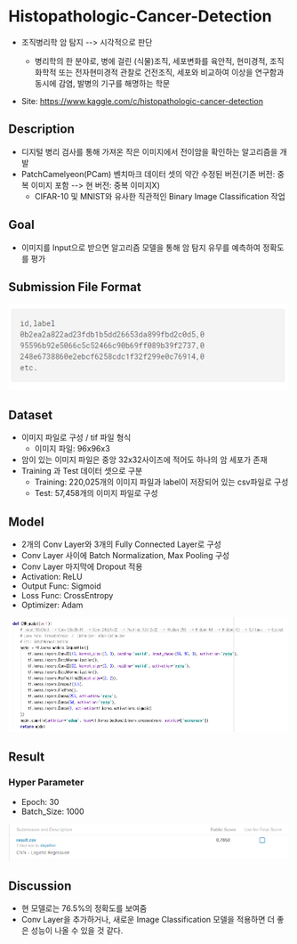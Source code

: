 Histopathologic-Cancer-Detection
================================

-	조직병리학 암 탐지 --> 시각적으로 판단

	-	병리학의 한 분야로, 병에 걸린 (식물)조직, 세포변화를 육안적, 현미경적, 조직화학적 또는 전자현미경적 관찰로 건전조직, 세포와 비교하여 이상을 연구함과 동시에 감염, 발병의 기구를 해명하는 학문

-	Site: https://www.kaggle.com/c/histopathologic-cancer-detection

Description
-----------

-	디지털 병리 검사를 통해 가져온 작은 이미지에서 전이암을 확인하는 알고리즘을 개발
-	PatchCamelyeon(PCam) 벤치마크 데이터 셋의 약간 수정된 버전(기존 버전: 중복 이미지 포함 --> 현 버전: 중복 이미지X)
	-	CIFAR-10 및 MNIST와 유사한 직관적인 Binary Image Classification 작업

Goal
----

-	이미지를 Input으로 받으면 알고리즘 모델을 통해 암 탐지 유무를 예측하여 정확도를 평가

Submission File Format
----------------------

![Submission_File_Format](./Image/Submission_File_Format.PNG)

Dataset
-------

-	이미지 파일로 구성 / tif 파일 형식
	-	이미지 파일: 96x96x3
-	암이 있는 이미지 파일은 중앙 32x32사이즈에 적어도 하나의 암 세포가 존재
-	Training 과 Test 데이터 셋으로 구분
	-	Training: 220,025개의 이미지 파일과 label이 저장되어 있는 csv파일로 구성
	-	Test: 57,458개의 이미지 파일로 구성

Model
-----

-	2개의 Conv Layer와 3개의 Fully Connected Layer로 구성
-	Conv Layer 사이에 Batch Normalization, Max Pooling 구성
-	Conv Layer 마지막에 Dropout 적용
-	Activation: ReLU
-	Output Func: Sigmoid
-	Loss Func: CrossEntropy
-	Optimizer: Adam

![Model](./Image/Model.PNG)

Result
------

### Hyper Parameter

-	Epoch: 30
-	Batch_Size: 1000

![Result](./Image/Result.PNG)

Discussion
----------

-	현 모델로는 76.5%의 정확도를 보여줌
-	Conv Layer을 추가하거나, 새로운 Image Classification 모델을 적용하면 더 좋은 성능이 나올 수 있을 것 같다.
